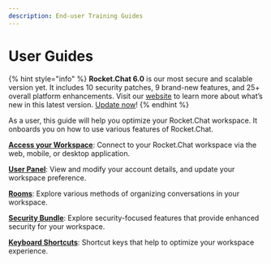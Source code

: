 ```yaml
---
description: End-user Training Guides
---
```


# User Guides

{% hint style="info" %}
**Rocket.Chat 6.0** is our most secure and scalable version yet. It includes 10 security patches, 9 brand-new features, and 25+ overall platform enhancements. Visit our [website](https://www.rocket.chat/six) to learn more about what’s new in this latest version. [Update now](https://docs.rocket.chat/deploy/updating-rocket.chat)!
{% endhint %}

As a user, this guide will help you optimize your Rocket.Chat workspace. It onboards you on how to use various features of Rocket.Chat.

[**Access your Workspace**](access-your-workspace.md): Connect to your Rocket.Chat workspace via the web, mobile, or desktop application.

[**User Panel**](user-panel/): View and modify your account details, and update your workspace preference.

[**Rooms**](rooms/):  Explore various methods of organizing conversations in your workspace.

[**Security Bundle**](../rocket.chat-cloud/manage-your-cloud-account/security.md): Explore security-focused features that provide enhanced security for your workspace.

[**Keyboard Shortcuts**](keyboard-shortcuts.md): Shortcut keys that help to optimize your workspace experience.
